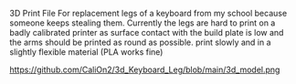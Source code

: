 3D Print File For replacement legs of a keyboard from my school because someone keeps stealing them.
Currently the legs are hard to print on a badly calibrated printer as surface contact with the build plate is low and the arms should be printed as round as possible.
print slowly and in a slightly flexible material (PLA works fine)

https://github.com/CaliOn2/3d_Keyboard_Leg/blob/main/3d_model.png
